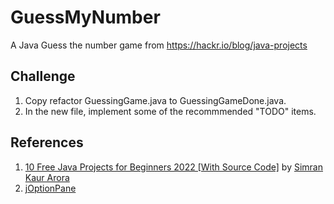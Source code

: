 # GuessMyNumber
A Java Guess the number game from https://hackr.io/blog/java-projects

## Challenge

1. Copy refactor GuessingGame.java to GuessingGameDone.java.
2. In the new file, implement some of the recommmended "TODO" items.

## References

1. [10 Free Java Projects for Beginners 2022 [With Source Code]](https://hackr.io/blog/java-projects) by [Simran Kaur Arora](https://hackr.io/blog/author/simran-arora)
2. [jOptionPane](https://docs.oracle.com/javase/7/docs/api/javax/swing/JOptionPane.html)
